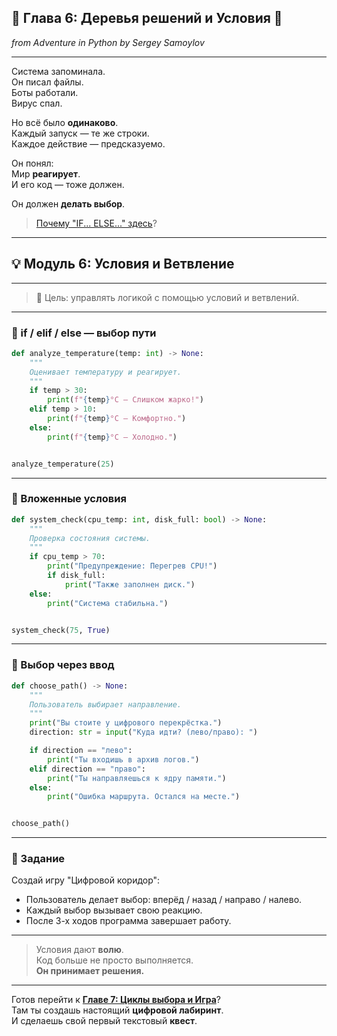 ## 📖 Глава 6: Деревья решений и Условия 🎋
*from Adventure in Python by Sergey Samoylov*

---

Система запоминала.  
Он писал файлы.  
Боты работали.  
Вирус спал.

Но всё было **одинаково**.  
Каждый запуск — те же строки.  
Каждое действие — предсказуемо.

Он понял:  
Мир **реагирует**.  
И его код — тоже должен.

Он должен **делать выбор**.

> [Почему "IF... ELSE..." здесь](why_if.md)?

---

## 💡 Модуль 6: Условия и Ветвление

---

> 🎯 Цель: управлять логикой с помощью условий и ветвлений.

---

### 🔹 if / elif / else — выбор пути

```python
def analyze_temperature(temp: int) -> None:
    """
    Оценивает температуру и реагирует.
    """
    if temp > 30:
        print(f"{temp}°C — Слишком жарко!")
    elif temp > 10:
        print(f"{temp}°C — Комфортно.")
    else:
        print(f"{temp}°C — Холодно.")


analyze_temperature(25)
```

---

### 🔹 Вложенные условия

```python
def system_check(cpu_temp: int, disk_full: bool) -> None:
    """
    Проверка состояния системы.
    """
    if cpu_temp > 70:
        print("Предупреждение: Перегрев CPU!")
        if disk_full:
            print("Также заполнен диск.")
    else:
        print("Система стабильна.")


system_check(75, True)
```

---

### 🔹 Выбор через ввод

```python
def choose_path() -> None:
    """
    Пользователь выбирает направление.
    """
    print("Вы стоите у цифрового перекрёстка.")
    direction: str = input("Куда идти? (лево/право): ")

    if direction == "лево":
        print("Ты входишь в архив логов.")
    elif direction == "право":
        print("Ты направляешься к ядру памяти.")
    else:
        print("Ошибка маршрута. Остался на месте.")


choose_path()
```

---

### 🧠 Задание

Создай игру "Цифровой коридор":
- Пользователь делает выбор: вперёд / назад / направо / налево.
- Каждый выбор вызывает свою реакцию.
- После 3-х ходов программа завершает работу.

---

> Условия дают **волю**.  
> Код больше не просто выполняется.  
> **Он принимает решения.**

---

Готов перейти к [**Главе 7: Циклы выбора и Игра**](Chapter_07.md)?  
Там ты создашь настоящий **цифровой лабиринт**.  
И сделаешь свой первый текстовый **квест**.

